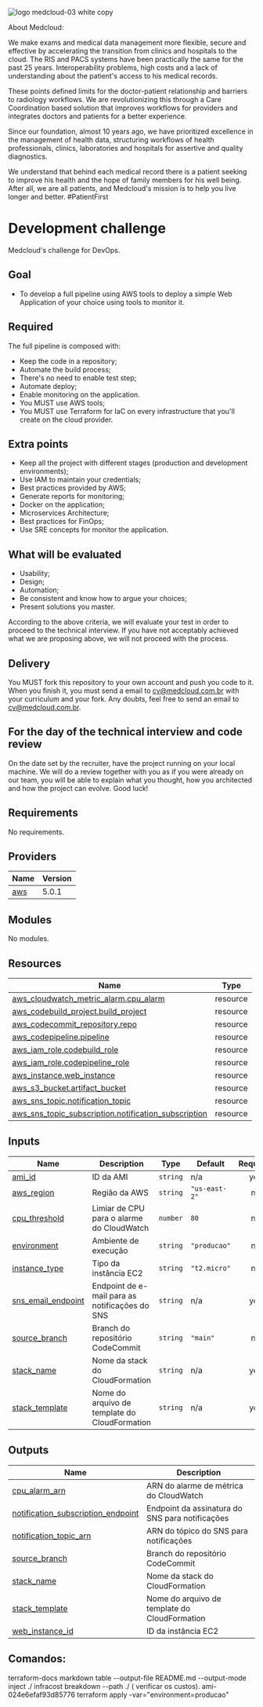 ![logo medcloud-03 white copy](https://user-images.githubusercontent.com/46347123/158176045-de9fefb0-35e2-4515-83ff-c132608aa870.png)

About Medcloud:

We make exams and medical data management more flexible, secure and effective by accelerating the transition from clinics and hospitals to the cloud.
The RIS and PACS systems have been practically the same for the past 25 years. Interoperability problems, high costs and a lack of understanding about the patient's access to his medical records.

These points defined limits for the doctor-patient relationship and barriers to radiology workflows. We are revolutionizing this through a Care Coordination based solution that improves workflows for providers and integrates doctors and patients for a better experience.

Since our foundation, almost 10 years ago, we have prioritized excellence in the management of health data, structuring workflows of health professionals, clinics, laboratories and hospitals for assertive and quality diagnostics.

We understand that behind each medical record there is a patient seeking to improve his health and the hope of family members for his well being. After all, we are all patients, and Medcloud's mission is to help you live longer and better. #PatientFirst

# Development challenge

Medcloud's challenge for DevOps.

## Goal

- To develop a full pipeline using AWS tools to deploy a simple Web Application of your choice using tools to monitor it.

## Required

The full pipeline is composed with:
- Keep the code in a repository;
- Automate the build process;
- There's no need to enable test step;
- Automate deploy;
- Enable monitoring on the application.
- You MUST use AWS tools;
- You MUST use Terraform for IaC on every infrastructure that you'll create on the cloud provider.

## Extra points

- Keep all the project with different stages (production and development environments);
- Use IAM to maintain your credentials;
- Best practices provided by AWS;
- Generate reports for monitoring;
- Docker on the application;
- Microservices Architecture;
- Best practices for FinOps;
- Use SRE concepts for monitor the application.

## What will be evaluated

- Usability;
- Design;
- Automation;
- Be consistent and know how to argue your choices;
- Present solutions you master.

According to the above criteria, we will evaluate your test in order to proceed to the technical interview.
If you have not acceptably achieved what we are proposing above, we will not proceed with the process.

## Delivery

You MUST fork this repository to your own account and push you code to it. 
When you finish it, you must send a email to cv@medcloud.com.br with your curriculum and your fork.
Any doubts, feel free to send an email to cv@medcloud.com.br.

## For the day of the technical interview and code review

On the date set by the recruiter, have the project running on your local machine.
We will do a review together with you as if you were already on our team, you will be able to explain what you thought, how you architected and how the project can evolve. Good luck!

<!-- BEGIN_TF_DOCS -->
## Requirements

No requirements.

## Providers

| Name | Version |
|------|---------|
| <a name="provider_aws"></a> [aws](#provider\_aws) | 5.0.1 |

## Modules

No modules.

## Resources

| Name | Type |
|------|------|
| [aws_cloudwatch_metric_alarm.cpu_alarm](https://registry.terraform.io/providers/hashicorp/aws/latest/docs/resources/cloudwatch_metric_alarm) | resource |
| [aws_codebuild_project.build_project](https://registry.terraform.io/providers/hashicorp/aws/latest/docs/resources/codebuild_project) | resource |
| [aws_codecommit_repository.repo](https://registry.terraform.io/providers/hashicorp/aws/latest/docs/resources/codecommit_repository) | resource |
| [aws_codepipeline.pipeline](https://registry.terraform.io/providers/hashicorp/aws/latest/docs/resources/codepipeline) | resource |
| [aws_iam_role.codebuild_role](https://registry.terraform.io/providers/hashicorp/aws/latest/docs/resources/iam_role) | resource |
| [aws_iam_role.codepipeline_role](https://registry.terraform.io/providers/hashicorp/aws/latest/docs/resources/iam_role) | resource |
| [aws_instance.web_instance](https://registry.terraform.io/providers/hashicorp/aws/latest/docs/resources/instance) | resource |
| [aws_s3_bucket.artifact_bucket](https://registry.terraform.io/providers/hashicorp/aws/latest/docs/resources/s3_bucket) | resource |
| [aws_sns_topic.notification_topic](https://registry.terraform.io/providers/hashicorp/aws/latest/docs/resources/sns_topic) | resource |
| [aws_sns_topic_subscription.notification_subscription](https://registry.terraform.io/providers/hashicorp/aws/latest/docs/resources/sns_topic_subscription) | resource |

## Inputs

| Name | Description | Type | Default | Required |
|------|-------------|------|---------|:--------:|
| <a name="input_ami_id"></a> [ami\_id](#input\_ami\_id) | ID da AMI | `string` | n/a | yes |
| <a name="input_aws_region"></a> [aws\_region](#input\_aws\_region) | Região da AWS | `string` | `"us-east-2"` | no |
| <a name="input_cpu_threshold"></a> [cpu\_threshold](#input\_cpu\_threshold) | Limiar de CPU para o alarme do CloudWatch | `number` | `80` | no |
| <a name="input_environment"></a> [environment](#input\_environment) | Ambiente de execução | `string` | `"producao"` | no |
| <a name="input_instance_type"></a> [instance\_type](#input\_instance\_type) | Tipo da instância EC2 | `string` | `"t2.micro"` | no |
| <a name="input_sns_email_endpoint"></a> [sns\_email\_endpoint](#input\_sns\_email\_endpoint) | Endpoint de e-mail para as notificações do SNS | `string` | n/a | yes |
| <a name="input_source_branch"></a> [source\_branch](#input\_source\_branch) | Branch do repositório CodeCommit | `string` | `"main"` | no |
| <a name="input_stack_name"></a> [stack\_name](#input\_stack\_name) | Nome da stack do CloudFormation | `string` | n/a | yes |
| <a name="input_stack_template"></a> [stack\_template](#input\_stack\_template) | Nome do arquivo de template do CloudFormation | `string` | n/a | yes |

## Outputs

| Name | Description |
|------|-------------|
| <a name="output_cpu_alarm_arn"></a> [cpu\_alarm\_arn](#output\_cpu\_alarm\_arn) | ARN do alarme de métrica do CloudWatch |
| <a name="output_notification_subscription_endpoint"></a> [notification\_subscription\_endpoint](#output\_notification\_subscription\_endpoint) | Endpoint da assinatura do SNS para notificações |
| <a name="output_notification_topic_arn"></a> [notification\_topic\_arn](#output\_notification\_topic\_arn) | ARN do tópico do SNS para notificações |
| <a name="output_source_branch"></a> [source\_branch](#output\_source\_branch) | Branch do repositório CodeCommit |
| <a name="output_stack_name"></a> [stack\_name](#output\_stack\_name) | Nome da stack do CloudFormation |
| <a name="output_stack_template"></a> [stack\_template](#output\_stack\_template) | Nome do arquivo de template do CloudFormation |
| <a name="output_web_instance_id"></a> [web\_instance\_id](#output\_web\_instance\_id) | ID da instância EC2 |
<!-- END_TF_DOCS -->

## Comandos:

terraform-docs markdown table --output-file README.md --output-mode inject ./
infracost breakdown --path ./ ( verificar os custos).
ami-024e6efaf93d85776
terraform apply -var="environment=producao"
